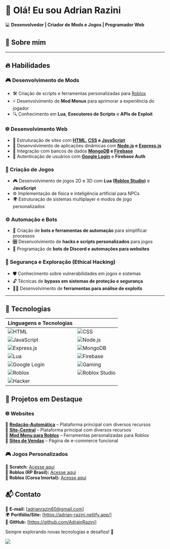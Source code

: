 # 👋 Olá! Eu sou **Adrian Razini**  



💻 **Desenvolvedor | Criador de Mods e Jogos | Programador Web**  

## 🚀 Sobre mim  
---  

## 🔥 Habilidades  

### 🎮 Desenvolvimento de Mods  
- 🛠️ Criação de scripts e ferramentas personalizadas para [Roblox](https://www.roblox.com/)  
- ⚡ Desenvolvimento de **Mod Menus** para aprimorar a experiência do jogador  
- 🔍 Conhecimento em **Lua**, **Executores de Scripts** e **APIs de Exploit**  

### 🌐 Desenvolvimento Web  
- 📜 Estruturação de sites com **[HTML](https://developer.mozilla.org/pt-BR/docs/Web/HTML), [CSS](https://developer.mozilla.org/pt-BR/docs/Web/CSS) e [JavaScript](https://developer.mozilla.org/pt-BR/docs/Web/JavaScript)**  
- 🚀 Desenvolvimento de aplicações dinâmicas com **[Node.js](https://nodejs.org/) e [Express.js](https://expressjs.com/)**  
- 💾 Integração com bancos de dados **[MongoDB](https://www.mongodb.com/) e [Firebase](https://firebase.google.com/)**  
- 🔐 Autenticação de usuários com **[Google Login](https://developers.google.com/identity)** e **Firebase Auth**  

### 🎲 Criação de Jogos  
- 🎮 Desenvolvimento de jogos 2D e 3D com **Lua ([Roblox Studio](https://create.roblox.com/))** e **JavaScript**  
- ⚙️ Implementação de física e inteligência artificial para NPCs  
- 🌍 Estruturação de sistemas multiplayer e modos de jogo personalizados  

### ⚙️ Automação e Bots  
- 🤖 Criação de **bots e ferramentas de automação** para simplificar processos  
- 🎛️ Desenvolvimento de **hacks e scripts personalizados** para jogos  
- 💬 Programação de **bots de Discord e automações para websites**  

### 🔐 Segurança e Exploração (Ethical Hacking)  
- 🛡️ Conhecimento sobre vulnerabilidades em jogos e sistemas  
- 🔓 Técnicas de **bypass em sistemas de proteção e segurança**  
- 🕵️‍♂️ Desenvolvimento de **ferramentas para análise de exploits**  

---  
## 📂 Tecnologias  

| Linguagens e Tecnologias |  |
|-----------------|-----------------|
| ![HTML](https://img.shields.io/badge/HTML-E34F26?style=for-the-badge&logo=html5&logoColor=white) | ![CSS](https://img.shields.io/badge/CSS-1572B6?style=for-the-badge&logo=css3&logoColor=white) |
| ![JavaScript](https://img.shields.io/badge/JavaScript-F7DF1E?style=for-the-badge&logo=javascript&logoColor=black) | ![Node.js](https://img.shields.io/badge/Node.js-339933?style=for-the-badge&logo=node.js&logoColor=white) |
| ![Express.js](https://img.shields.io/badge/Express.js-000000?style=for-the-badge&logo=express&logoColor=white) | ![MongoDB](https://img.shields.io/badge/MongoDB-47A248?style=for-the-badge&logo=mongodb&logoColor=white) |
| ![Lua](https://img.shields.io/badge/Lua-2C2D72?style=for-the-badge&logo=lua&logoColor=white) | ![Firebase](https://img.shields.io/badge/Firebase-FFCA28?style=for-the-badge&logo=firebase&logoColor=black) |
| ![Google Login](https://img.shields.io/badge/Google%20Login-4285F4?style=for-the-badge&logo=google&logoColor=white) | ![Gaming](https://img.shields.io/badge/Gaming-0E6EB8?style=for-the-badge&logo=gamepad&logoColor=white) |
| ![Roblox](https://img.shields.io/badge/Roblox-000000?style=for-the-badge&logo=roblox&logoColor=white) | ![Roblox Studio](https://img.shields.io/badge/Roblox%20Studio-323232?style=for-the-badge&logo=roblox&logoColor=white) |
| ![Hacker](https://img.shields.io/badge/Hacker-00FF00?style=for-the-badge&logo=matrix&logoColor=black) |  |



## 📂 Projetos em Destaque  

### 🌐 **Websites**  
🔹 [**Redação-Automática**](https://digita-o-autom-tica.vercel.app/) – Plataforma principal com diversos recursos  
🔹 [**Site-Central**](https://site-central-silk.vercel.app/) – Plataforma principal com diversos recursos  
🔹 [**Mod Menu para Roblox**](https://adrian-razini.netlify.app/introducao) – Ferramentas personalizadas para Roblox  
🔹 [**Sites de Vendas**](https://adrianrazini8.netlify.app/) – Página de e-commerce funcional  

### 🎮 **Jogos Personalizados**  
🔹 **Scratch:** [Acesse aqui](https://scratch.mit.edu/studios/33798273)  
🔹 **Roblox (RP Brasil):** [Acesse aqui](https://www.roblox.com/pt/games/80751586210622/RP-Brasil)  
🔹 **Roblox (Coroa Imortal):** [Acesse aqui](https://www.roblox.com/pt/games/99388174674538/Coroa-Imortal)  


## 📬 Contato  
📧 **E-mail:** [adrianrazin60@gmail.com]  
🌍 **Portfólio/Site:** [https://adrian-razini.netlify.app/]  
📌 **GitHub:** [https://github.com/AdrainRazini]  

Sempre explorando novas tecnologias e desafios! 🚀



![](https://i.pinimg.com/originals/21/11/61/21116158daaeb1459b4ec0758505e1ad.gif)
